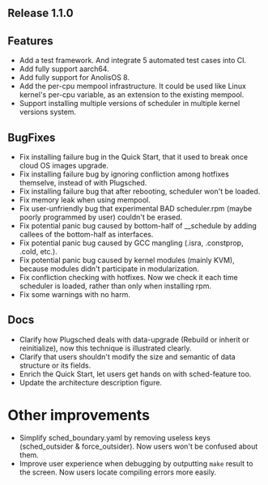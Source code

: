 Release 1.1.0
---

## Features

- Add a test framework. And integrate 5 automated test cases into CI.
- Add fully support aarch64.
- Add fully support for AnolisOS 8.
- Add the per-cpu mempool infrastructure. It could be used like Linux kernel's per-cpu variable, as an extension to the existing mempool.
- Support installing multiple versions of scheduler in multiple kernel versions system.

## BugFixes

- Fix installing failure bug in the Quick Start, that it used to break once cloud OS images upgrade.
- Fix installing failure bug by ignoring confliction among hotfixes themselve, instead of with Plugsched.
- Fix installing failure bug that after rebooting, scheduler won't be loaded.
- Fix memory leak when using mempool.
- Fix user-unfriendly bug that experimental BAD scheduler.rpm (maybe poorly programmed by user) couldn't be erased.
- Fix potential panic bug caused by bottom-half of \_\_schedule by adding callees of the bottom-half as interfaces.
- Fix potential panic bug caused by GCC mangling (.isra, .constprop, .cold, etc.).
- Fix potential panic bug caused by kernel modules (mainly KVM), because modules didn't participate in modularization.
- Fix confliction checking with hotfixes. Now we check it each time scheduler is loaded, rather than only when installing rpm.
- Fix some warnings with no harm.

## Docs

- Clarify how Plugsched deals with data-upgrade (Rebuild or inherit or reinitialize), now this technique is illustrated clearly.
- Clarify that users shouldn't modify the size and semantic of data structure or its fields.
- Enrich the Quick Start, let users get hands on with sched-feature too.
- Update the architecture description figure.

# Other improvements

- Simplify sched\_boundary.yaml by removing useless keys (sched\_outsider & force\_outsider). Now users won't be confused about them.
- Improve user experience when debugging by outputting `make` result to the screen. Now users locate compiling errors more easily.